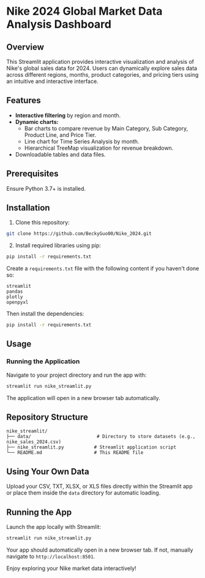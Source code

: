 # Nike 2024 Global Market Data Analysis Dashboard

## Overview
This Streamlit application provides interactive visualization and analysis of Nike's global sales data for 2024. Users can dynamically explore sales data across different regions, months, product categories, and pricing tiers using an intuitive and interactive interface.

## Features
- **Interactive filtering** by region and month.
- **Dynamic charts:**
  - Bar charts to compare revenue by Main Category, Sub Category, Product Line, and Price Tier.
  - Line chart for Time Series Analysis by month.
  - Hierarchical TreeMap visualization for revenue breakdown.
- Downloadable tables and data files.

## Prerequisites

Ensure Python 3.7+ is installed.

## Installation

1. Clone this repository:
```bash
git clone https://github.com/BeckyGuo00/Nike_2024.git

```

2. Install required libraries using pip:
```bash
pip install -r requirements.txt
```

Create a `requirements.txt` file with the following content if you haven't done so:

```
streamlit
pandas
plotly
openpyxl
```

Then install the dependencies:

```bash
pip install -r requirements.txt
```

## Usage

### Running the Application

Navigate to your project directory and run the app with:

```bash
streamlit run nike_streamlit.py
```

The application will open in a new browser tab automatically.

## Repository Structure
```
nike_streamlit/
├── data/                        # Directory to store datasets (e.g., nike_sales_2024.csv)
├── nike_streamlit.py           # Streamlit application script
└── README.md                   # This README file
```

## Using Your Own Data

Upload your CSV, TXT, XLSX, or XLS files directly within the Streamlit app or place them inside the `data` directory for automatic loading.

## Running the App

Launch the app locally with Streamlit:

```bash
streamlit run nike_streamlit.py
```

Your app should automatically open in a new browser tab. If not, manually navigate to `http://localhost:8501`.

Enjoy exploring your Nike market data interactively!
